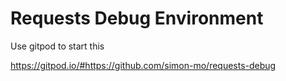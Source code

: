 # Requests Debug Environment

Use gitpod to start this

https://gitpod.io/#https://github.com/simon-mo/requests-debug
